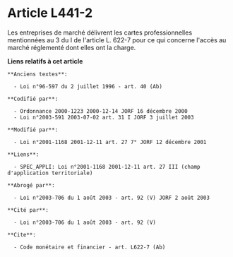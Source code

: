 # Article L441-2

Les entreprises de marché délivrent les cartes professionnelles mentionnées au 3 du I de l'article L. 622-7 pour ce qui
concerne l'accès au marché réglementé dont elles ont la charge.

**Liens relatifs à cet article**

	**Anciens textes**:

	  - Loi n°96-597 du 2 juillet 1996 - art. 40 (Ab)

	**Codifié par**:

	  - Ordonnance 2000-1223 2000-12-14 JORF 16 décembre 2000
	  - Loi n°2003-591 2003-07-02 art. 31 I JORF 3 juillet 2003

	**Modifié par**:

	  - Loi n°2001-1168 2001-12-11 art. 27 7° JORF 12 décembre 2001

	**Liens**:

	  - SPEC_APPLI: Loi n°2001-1168 2001-12-11 art. 27 III (champ d'application territoriale)

	**Abrogé par**:

	  - Loi n°2003-706 du 1 août 2003 - art. 92 (V) JORF 2 août 2003

	**Cité par**:

	  - Loi n°2003-706 du 1 août 2003 - art. 92 (V)

	**Cite**:

	  - Code monétaire et financier - art. L622-7 (Ab)
